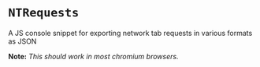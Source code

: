 # `NTRequests`

A JS console snippet for exporting network tab requests in various formats as JSON

**Note:**
_This should work in most chromium browsers._
